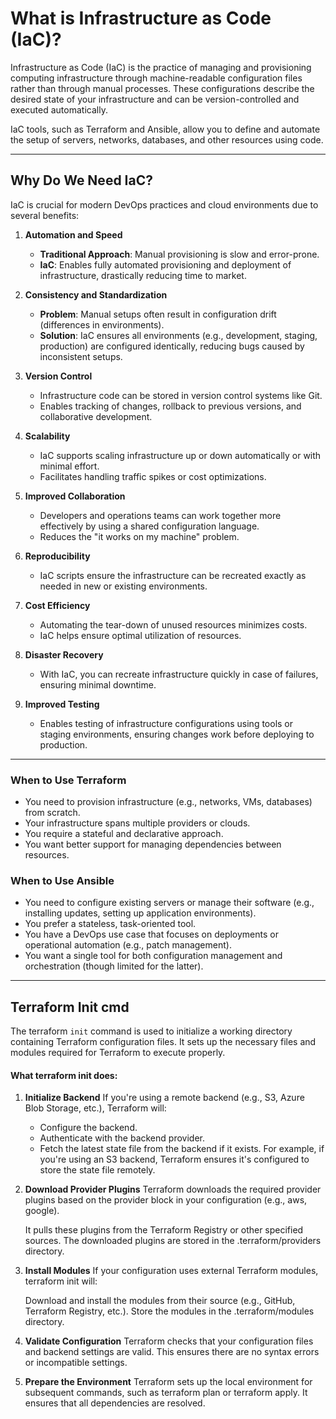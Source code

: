 
# What is Infrastructure as Code (IaC)?
Infrastructure as Code (IaC) is the practice of managing and provisioning computing infrastructure through machine-readable configuration files rather than through manual processes. These configurations describe the desired state of your infrastructure and can be version-controlled and executed automatically.

IaC tools, such as Terraform and Ansible, allow you to define and automate the setup of servers, networks, databases, and other resources using code.

---

## Why Do We Need IaC?
IaC is crucial for modern DevOps practices and cloud environments due to several benefits:

1. **Automation and Speed**
   - **Traditional Approach**: Manual provisioning is slow and error-prone.
   - **IaC**: Enables fully automated provisioning and deployment of infrastructure, drastically reducing time to market.

2. **Consistency and Standardization**
   - **Problem**: Manual setups often result in configuration drift (differences in environments).
   - **Solution**: IaC ensures all environments (e.g., development, staging, production) are configured identically, reducing bugs caused by inconsistent setups.

3. **Version Control**
   - Infrastructure code can be stored in version control systems like Git.
   - Enables tracking of changes, rollback to previous versions, and collaborative development.

4. **Scalability**
   - IaC supports scaling infrastructure up or down automatically or with minimal effort.
   - Facilitates handling traffic spikes or cost optimizations.

5. **Improved Collaboration**
   - Developers and operations teams can work together more effectively by using a shared configuration language.
   - Reduces the "it works on my machine" problem.

6. **Reproducibility**
   - IaC scripts ensure the infrastructure can be recreated exactly as needed in new or existing environments.

7. **Cost Efficiency**
   - Automating the tear-down of unused resources minimizes costs.
   - IaC helps ensure optimal utilization of resources.

8. **Disaster Recovery**
   - With IaC, you can recreate infrastructure quickly in case of failures, ensuring minimal downtime.

9. **Improved Testing**
   - Enables testing of infrastructure configurations using tools or staging environments, ensuring changes work before deploying to production.

---

### When to Use Terraform
- You need to provision infrastructure (e.g., networks, VMs, databases) from scratch.
- Your infrastructure spans multiple providers or clouds.
- You require a stateful and declarative approach.
- You want better support for managing dependencies between resources.

### When to Use Ansible
- You need to configure existing servers or manage their software (e.g., installing updates, setting up application environments).
- You prefer a stateless, task-oriented tool.
- You have a DevOps use case that focuses on deployments or operational automation (e.g., patch management).
- You want a single tool for both configuration management and orchestration (though limited for the latter).

---
## Terraform Init cmd

The terraform `init` command is used to initialize a working directory containing Terraform configuration files. It sets up the necessary files and modules required for Terraform to execute properly.

#### What terraform init does:

1. **Initialize Backend**
If you're using a remote backend (e.g., S3, Azure Blob Storage, etc.), Terraform will:
    - Configure the backend.
    - Authenticate with the backend provider.
    - Fetch the latest state file from the backend if it exists.
For example, if you're using an S3 backend, Terraform ensures it's configured to store the state file remotely.

2. **Download Provider Plugins**
    Terraform downloads the required provider plugins based on the provider block in your configuration (e.g., aws, google).

    It pulls these plugins from the Terraform Registry or other specified sources.
    The downloaded plugins are stored in the .terraform/providers directory.
3. **Install Modules**
    If your configuration uses external Terraform modules, terraform init will:

    Download and install the modules from their source (e.g., GitHub, Terraform Registry, etc.).
    Store the modules in the .terraform/modules directory.

4. **Validate Configuration**
Terraform checks that your configuration files and backend settings are valid. This ensures there are no syntax errors or incompatible settings.

5. **Prepare the Environment**
Terraform sets up the local environment for subsequent commands, such as terraform plan or terraform apply. It ensures that all dependencies are resolved.
